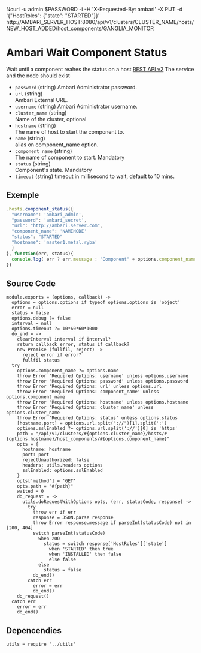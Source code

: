 Ncurl -u admin:$PASSWORD -i -H 'X-Requested-By: ambari' -X PUT -d '{"HostRoles": {"state": "STARTED"}}' http://AMBARI_SERVER_HOST:8080/api/v1/clusters/CLUSTER_NAME/hosts/NEW_HOST_ADDED/host_components/GANGLIA_MONITOR


# Ambari Wait Component Status

Wait until a component reahes the status on a host [REST API v2](https://github.com/apache/ambari/blob/trunk/ambari-server/docs/api/v1)
The service and the node should exist

* `password` (string)
  Ambari Administrator password.
* `url` (string)   
  Ambari External URL.
* `username` (string)
  Ambari Administrator username.
* `cluster_name` (string)   
  Name of the cluster, optional
* `hostname` (string)   
  The name of host to start the component to.
* `name` (string)   
  alias  on component_name option.
* `component_name` (string)   
  The name of component to start. Mandatory
* `status` (string)   
  Component's state. Mandatory
* `timeout` (string)
  timeout in millisecond to wait, default to 10 mins.

## Exemple

```js
.hosts.component_status({
  "username": 'ambari_admin',
  "password": 'ambari_secret',
  "url": "http://ambari.server.com",
  "component_name": 'NAMENODE'
  "status": "STARTED"
  "hostname": 'master1.metal.ryba'
  }
}, function(err, status){
  console.log( err ? err.message : "Component" + options.component_name + "Waited: " + status)
})
```

## Source Code

    module.exports = (options, callback) ->
      options = options.options if typeof options.options is 'object'
      error = null
      status = false
      options.debug ?= false
      interval = null
      options.timeout ?= 10*60*60*1000
      do_end = ->
        clearInterval interval if interval?
        return callback error, status if callback?
        new Promise (fullfil, reject) ->
          reject error if error?
          fullfil status
      try
        options.component_name ?= options.name
        throw Error 'Required Options: username' unless options.username
        throw Error 'Required Options: password' unless options.password
        throw Error 'Required Options: url' unless options.url
        throw Error 'Required Options: component_name' unless options.component_name
        throw Error 'Required Options: hostname' unless options.hostname
        throw Error 'Required Options: cluster_name' unless options.cluster_name
        throw Error 'Required Options: status' unless options.status
        [hostname,port] = options.url.split("://")[1].split(':')
        options.sslEnabled ?= options.url.split('://')[0] is 'https'
        path = "/api/v1/clusters/#{options.cluster_name}/hosts/#{options.hostname}/host_components/#{options.component_name}"
        opts = {
          hostname: hostname
          port: port
          rejectUnauthorized: false
          headers: utils.headers options
          sslEnabled: options.sslEnabled
        }
        opts['method'] = 'GET'
        opts.path = "#{path}"
        waited = 0
        do_request = ->
          utils.doRequestWithOptions opts, (err, statusCode, response) ->
            try
              throw err if err
              response = JSON.parse response
              throw Error response.message if parseInt(statusCode) not in [200, 404]
              switch parseInt(statusCode)
                when 200
                  status = switch response['HostRoles']['state']
                    when 'STARTED' then true
                    when 'INSTALLED' then false
                    else false
                else
                  status = false
              do_end()
            catch err
              error = err
              do_end()
        do_request()
      catch err
        error = err
        do_end()

## Depencendies

    utils = require '../utils'
